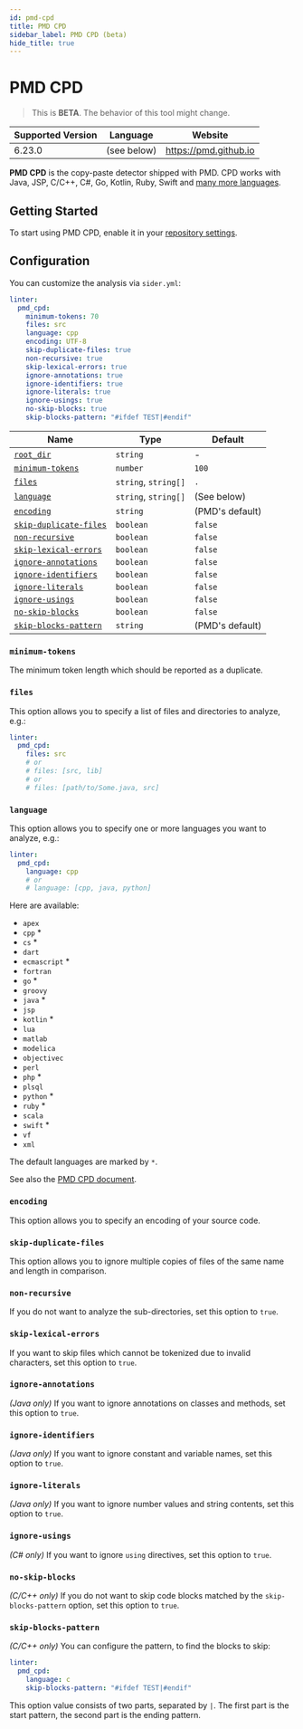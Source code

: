 ```yaml
---
id: pmd-cpd
title: PMD CPD
sidebar_label: PMD CPD (beta)
hide_title: true
---
```


# PMD CPD

> This is **BETA**. The behavior of this tool might change.

| Supported Version | Language    | Website               |
| ----------------- | ----------- | --------------------- |
| 6.23.0            | (see below) | https://pmd.github.io |

**PMD CPD** is the copy-paste detector shipped with PMD. CPD works with Java, JSP, C/C++, C#, Go, Kotlin, Ruby, Swift and [many more languages](https://pmd.github.io/pmd/pmd_userdocs_cpd.html#supported-languages).

## Getting Started

To start using PMD CPD, enable it in your [repository settings](../../getting-started/repository-settings.md).

## Configuration

You can customize the analysis via `sider.yml`:

```yaml
linter:
  pmd_cpd:
    minimum-tokens: 70
    files: src
    language: cpp
    encoding: UTF-8
    skip-duplicate-files: true
    non-recursive: true
    skip-lexical-errors: true
    ignore-annotations: true
    ignore-identifiers: true
    ignore-literals: true
    ignore-usings: true
    no-skip-blocks: true
    skip-blocks-pattern: "#ifdef TEST|#endif"
```

| Name                                                                                  | Type                 | Default         |
| ------------------------------------------------------------------------------------- | -------------------- | --------------- |
| [`root_dir`](../../getting-started/custom-configuration.md#linteranalyzer_idroot_dir) | `string`             | -               |
| [`minimum-tokens`](#minimum-tokens)                                                   | `number`             | `100`           |
| [`files`](#files)                                                                     | `string`, `string[]` | `.`             |
| [`language`](#language)                                                               | `string`, `string[]` | (See below)     |
| [`encoding`](#encoding)                                                               | `string`             | (PMD's default) |
| [`skip-duplicate-files`](#skip-duplicate-files)                                       | `boolean`            | `false`         |
| [`non-recursive`](#non-recursive)                                                     | `boolean`            | `false`         |
| [`skip-lexical-errors`](#skip-lexical-errors)                                         | `boolean`            | `false`         |
| [`ignore-annotations`](#ignore-annotations)                                           | `boolean`            | `false`         |
| [`ignore-identifiers`](#ignore-identifiers)                                           | `boolean`            | `false`         |
| [`ignore-literals`](#ignore-literals)                                                 | `boolean`            | `false`         |
| [`ignore-usings`](#ignore-usings)                                                     | `boolean`            | `false`         |
| [`no-skip-blocks`](#no-skip-blocks)                                                   | `boolean`            | `false`         |
| [`skip-blocks-pattern`](#skip-blocks-pattern)                                         | `string`             | (PMD's default) |

### `minimum-tokens`

The minimum token length which should be reported as a duplicate.

### `files`

This option allows you to specify a list of files and directories to analyze, e.g.:

```yaml
linter:
  pmd_cpd:
    files: src
    # or
    # files: [src, lib]
    # or
    # files: [path/to/Some.java, src]
```

### `language`

This option allows you to specify one or more languages you want to analyze, e.g.:

```yaml
linter:
  pmd_cpd:
    language: cpp
    # or
    # language: [cpp, java, python]
```

Here are available:

- `apex`
- `cpp` *
- `cs` *
- `dart`
- `ecmascript` *
- `fortran`
- `go` *
- `groovy`
- `java` *
- `jsp`
- `kotlin` *
- `lua`
- `matlab`
- `modelica`
- `objectivec`
- `perl`
- `php` *
- `plsql`
- `python` *
- `ruby` *
- `scala`
- `swift` *
- `vf`
- `xml`

The default languages are marked by `*`.

See also the [PMD CPD document](https://pmd.github.io/pmd/pmd_userdocs_cpd.html#supported-languages).

### `encoding`

This option allows you to specify an encoding of your source code.

### `skip-duplicate-files`

This option allows you to ignore multiple copies of files of the same name and length in comparison.

### `non-recursive`

If you do not want to analyze the sub-directories, set this option to `true`.

### `skip-lexical-errors`

If you want to skip files which cannot be tokenized due to invalid characters, set this option to `true`.

### `ignore-annotations`

_(Java only)_ If you want to ignore annotations on classes and methods, set this option to `true`.

### `ignore-identifiers`

_(Java only)_ If you want to ignore constant and variable names, set this option to `true`.

### `ignore-literals`

_(Java only)_ If you want to ignore number values and string contents, set this option to `true`.

### `ignore-usings`

_(C# only)_ If you want to ignore `using` directives, set this option to `true`.

### `no-skip-blocks`

_(C/C++ only)_ If you do not want to skip code blocks matched by the `skip-blocks-pattern` option, set this option to `true`.

### `skip-blocks-pattern`

_(C/C++ only)_ You can configure the pattern, to find the blocks to skip:

```yaml
linter:
  pmd_cpd:
    language: c
    skip-blocks-pattern: "#ifdef TEST|#endif"
```

This option value consists of two parts, separated by `|`. The first part is the start pattern, the second part is the ending pattern.
